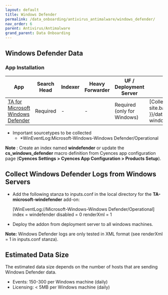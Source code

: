 ```yaml
---
layout: default
title: Windows Defender
permalink: /data_onboarding/antivirus_antimalware/windows_defender/
nav_order: 6
parent: Antivirus/Antimalware
grand_parent: Data Onboarding
---
```


## **Windows Defender Data**

### App Installation

| App |  Search Head  | Indexer | Heavy Forwarder | UF / Deployment Server | Additional Details |
| ---- | ------ | ------------ | -------------- | -------------------- | ------ |
| [TA for Microsoft Windows Defender](https://splunkbase.splunk.com/app/3734/) | Required | - | - | Required (only for Windows) | [Collect Windows Defender Logs from Windows Servers]({{ site.baseurl }}/data_onboarding/antivirus_antimalware/windows_defender/#collect-windows-defender-logs-from-windows-servers) |

* Important sourcetypes to be collected
    * *WinEventLog:Microsoft-Windows-Windows Defender/Operational

**Note** : Create an index named **windefender** or update the **cs_windows_defender** macro definition from Cyences app configuration page (**Cyences Settings > Cyences App Configuration > Products Setup**).


## Collect Windows Defender Logs from Windows Servers

* Add the following stanza to inputs.conf in the local directory for the **TA-microsoft-windefender** add-on:

    [WinEventLog://Microsoft-Windows-Windows Defender/Operational] 
    index = windefender 
    disabled = 0 
    renderXml = 1 

* Deploy the addon from deployment server to all windows machines.

**Note:** Windows Defender logs are only tested in XML format (see renderXml = 1 in inputs.conf stanza).


## Estimated Data Size
The estimated data size depends on the number of hosts that are sending Windows Defender data. 

* Events: 150-300 per Windows machine (daily) 
* Licensing: < 5MB per Windows machine (daily)